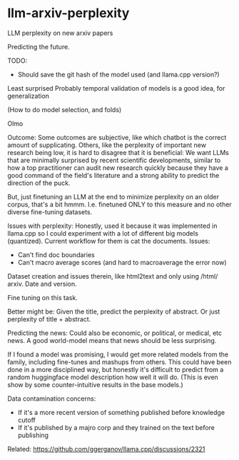 # llm-arxiv-perplexity
LLM perplexity on new arxiv papers

Predicting the future.

TODO:
* Should save the git hash of the model used (and llama.cpp version?)

Least surprised
Probably temporal validation of models is a good idea, for generalization

(How to do model selection, and folds)

Olmo

Outcome: Some outcomes are subjective, like which chatbot is the correct amount of supplicating.
Others, like the perplexity of important new research being low, it is hard to disagree that it is beneficial: We want LLMs that are minimally surprised by recent scientific developments, similar to how a top practitioner can audit new research quickly because they have a good command of the field's literature and a strong ability to predict the direction of the puck.

But, just finetuning an LLM at the end to minimize perplexity on an older corpus, that's a bit hmmm. I.e. finetuned ONLY to this measure and no other diverse fine-tuning datasets.

Issues with perplexity:
Honestly, used it because it was implemented in llama.cpp so I could experiment with a lot of different big models (quantized).
Current workflow for them is cat the documents. Issues:
* Can't find doc boundaries
* Can't macro average scores (and hard to macroaverage the error now)

Dataset creation
and issues therein, like html2text and only using /html/ arxiv.
Date and version.

Fine tuning on this task.

Better might be: Given the title, predict the perplexity of abstract.
Or just perplexity of title + abstract.


Predicting the news: Could also be economic, or political, or medical, etc news. A good world-model means that news should be less surprising.

If I found a model was promising, I would get more related models from the family, including fine-tunes and mashups from others. This could have been done in a more disciplined way, but honestly it's difficult to predict from a random huggingface model description how well it will do. (This is even show by some counter-intuitive results in the base models.)


Data contamination concerns:
* If it's a more recent version of something published before knowledge cutoff
* If it's published by a majro corp and they trained on the text before publishing

Related: https://github.com/ggerganov/llama.cpp/discussions/2321